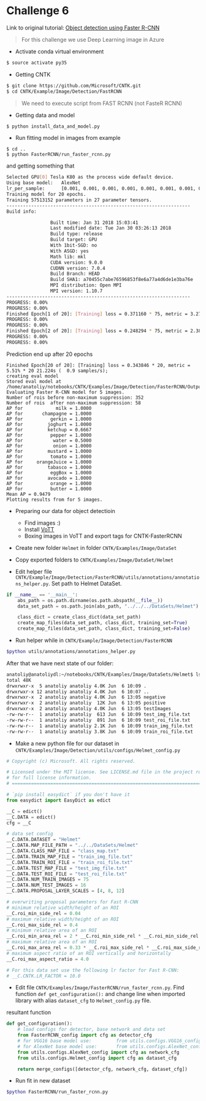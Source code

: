 # Challenge 6

Link to original tutorial: [Object detection using Faster R-CNN](https://docs.microsoft.com/en-us/cognitive-toolkit/Object-Detection-using-Faster-R-CNN)


> For this challenge we use Deep Learning image in Azure 

* Activate conda virtual environment

```bash
$ source activate py35
```

* Getting CNTK

```bash
$ git clone https://github.com/Microsoft/CNTK.git
$ cd CNTK/Example/Image/Detection/FastRCNN 
```

> We need to execute script from FAST RCNN (not FasteR RCNN)

* Getting data and model

```bash
$ python install_data_and_model.py
```

* Run fitting model in images from example

```
$ cd ..
$ python FasterRCNN/run_faster_rcnn.py
```

and getting something that
```bash
Selected GPU[0] Tesla K80 as the process wide default device.
Using base model:   AlexNet
lr_per_sample:      [0.001, 0.001, 0.001, 0.001, 0.001, 0.001, 0.001, 0.001, 0.001, 0.001, 0.0001, 0.0001, 0.0001, 0.0001, 0.0001, 0.0001, 0.0001, 0.0001, 0.0001, 0.0001, 1e-05]
Training model for 20 epochs.
Training 57513152 parameters in 27 parameter tensors.
-------------------------------------------------------------------
Build info:

                Built time: Jan 31 2018 15:03:41
                Last modified date: Tue Jan 30 03:26:13 2018
                Build type: release
                Build target: GPU
                With 1bit-SGD: no
                With ASGD: yes
                Math lib: mkl
                CUDA version: 9.0.0
                CUDNN version: 7.0.4
                Build Branch: HEAD
                Build SHA1: a70455c7abe76596853f8e6a77a4d6de1e3ba76e
                MPI distribution: Open MPI
                MPI version: 1.10.7
-------------------------------------------------------------------
PROGRESS: 0.00%
PROGRESS: 0.00%
Finished Epoch[1 of 20]: [Training] loss = 0.371160 * 75, metric = 3.27% * 75 80.644s (  0.9 samples/s);
PROGRESS: 0.00%
PROGRESS: 0.00%
Finished Epoch[2 of 20]: [Training] loss = 0.248294 * 75, metric = 2.38% * 75 72.159s (  1.0 samples/s);
PROGRESS: 0.00%
PROGRESS: 0.00%
```

Prediction end up after 20 epochs

```
Finished Epoch[20 of 20]: [Training] loss = 0.343846 * 20, metric = 5.51% * 20 21.224s (  0.9 samples/s);
creating eval model
Stored eval model at /home/anatoliy/notebooks/CNTK/Examples/Image/Detection/FasterRCNN/Output/faster_rcnn_eval_AlexNet_e2e.model
Evaluating Faster R-CNN model for 5 images.
Number of rois before non-maximum suppression: 352
Number of rois  after non-maximum suppression: 58
AP for            milk = 1.0000
AP for       champagne = 1.0000
AP for          gerkin = 1.0000
AP for         joghurt = 1.0000
AP for         ketchup = 0.6667
AP for          pepper = 1.0000
AP for           water = 0.5000
AP for           onion = 1.0000
AP for         mustard = 1.0000
AP for          tomato = 1.0000
AP for     orangeJuice = 1.0000
AP for         tabasco = 1.0000
AP for          eggBox = 1.0000
AP for         avocado = 1.0000
AP for          orange = 1.0000
AP for          butter = 1.0000
Mean AP = 0.9479
Plotting results from for 5 images.
```

* Preparing our data for object detectioin
    * Find images :)
    * Install [VoTT](https://github.com/Microsoft/VoTT)
    * Boxing images in VoTT and export tags for CNTK-FasterRCNN

* Create new folder ```Helmet``` in folder ```CNTK/Examples/Image/DataSet```
* Copy exported folders to ```CNTK/Examples/Image/DataSet/Helmet```
* Edit helper file ```CNTK/Example/Image/Detection/FasterRCNN/utils/annotations/annotations_helper.py```. Set path to Helmet DataSet.

```py
if __name__ == '__main__':
    abs_path = os.path.dirname(os.path.abspath(__file__))
    data_set_path = os.path.join(abs_path, "../../../DataSets/Helmet")

    class_dict = create_class_dict(data_set_path)
    create_map_files(data_set_path, class_dict, training_set=True)
    create_map_files(data_set_path, class_dict, training_set=False)
```

* Run helper while in ```CNTK/Example/Image/Detection/FasterRCNN```

```bash
$python utils/annotations/annotations_helper.py
```

After that we have next state of our folder:

```bash
anatoliy@anatoliydl:~/notebooks/CNTK/Examples/Image/DataSets/Helmet$ ls -lha
total 48K
drwxrwxr-x  5 anatoliy anatoliy 4.0K Jun  6 10:09 .
drwxrwxr-x 12 anatoliy anatoliy 4.0K Jun  6 10:07 ..
drwxrwxr-x  2 anatoliy anatoliy 4.0K Jun  6 13:05 negative
drwxrwxr-x  2 anatoliy anatoliy  12K Jun  6 13:05 positive
drwxrwxr-x  2 anatoliy anatoliy 4.0K Jun  6 13:05 testImages
-rw-rw-r--  1 anatoliy anatoliy  613 Jun  6 10:09 test_img_file.txt
-rw-rw-r--  1 anatoliy anatoliy  891 Jun  6 10:09 test_roi_file.txt
-rw-rw-r--  1 anatoliy anatoliy 2.1K Jun  6 10:09 train_img_file.txt
-rw-rw-r--  1 anatoliy anatoliy 3.8K Jun  6 10:09 train_roi_file.txt
```

* Make a new python file for our dataset in ```CNTK/Examples/Image/Detection/utils/configs/Helmet_config.py```

```py
# Copyright (c) Microsoft. All rights reserved.

# Licensed under the MIT license. See LICENSE.md file in the project root
# for full license information.
# ==============================================================================

# `pip install easydict` if you don't have it
from easydict import EasyDict as edict

__C = edict()
__C.DATA = edict()
cfg = __C

# data set config
__C.DATA.DATASET = "Helmet"
__C.DATA.MAP_FILE_PATH = "../../DataSets/Helmet"
__C.DATA.CLASS_MAP_FILE = "class_map.txt"
__C.DATA.TRAIN_MAP_FILE = "train_img_file.txt"
__C.DATA.TRAIN_ROI_FILE = "train_roi_file.txt"
__C.DATA.TEST_MAP_FILE = "test_img_file.txt"
__C.DATA.TEST_ROI_FILE = "test_roi_file.txt"
__C.DATA.NUM_TRAIN_IMAGES = 75
__C.DATA.NUM_TEST_IMAGES = 16
__C.DATA.PROPOSAL_LAYER_SCALES = [4, 8, 12]

# overwriting proposal parameters for Fast R-CNN
# minimum relative width/height of an ROI
__C.roi_min_side_rel = 0.04
# maximum relative width/height of an ROI
__C.roi_max_side_rel = 0.4
# minimum relative area of an ROI
__C.roi_min_area_rel = 2 * __C.roi_min_side_rel * __C.roi_min_side_rel
# maximum relative area of an ROI
__C.roi_max_area_rel = 0.33 * __C.roi_max_side_rel * __C.roi_max_side_rel
# maximum aspect ratio of an ROI vertically and horizontally
__C.roi_max_aspect_ratio = 4.0

# For this data set use the following lr factor for Fast R-CNN:
# __C.CNTK.LR_FACTOR = 10.0

```

* Edit file ```CNTK/Examples/Image/FasterRCNN/run_faster_rcnn.py```. Find function ```def get_configuration():``` and change line when imported library with alias ```dataset_cfg``` to ```Helmet_config.py``` file.

resultant function
```py
def get_configuration():
    # load configs for detector, base network and data set
    from FasterRCNN_config import cfg as detector_cfg
    # for VGG16 base model use:         from utils.configs.VGG16_config import cfg as network_cfg
    # for AlexNet base model use:       from utils.configs.AlexNet_config import cfg as network_cfg
    from utils.configs.AlexNet_config import cfg as network_cfg
    from utils.configs.Helmet_config import cfg as dataset_cfg

    return merge_configs([detector_cfg, network_cfg, dataset_cfg])
```

* Run fit in new dataset
```bash
$python FasterRCNN/run_faster_rcnn.py
```








